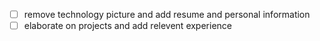 - [ ] remove technology picture and add resume and personal information
- [ ] elaborate on projects and add relevent experience